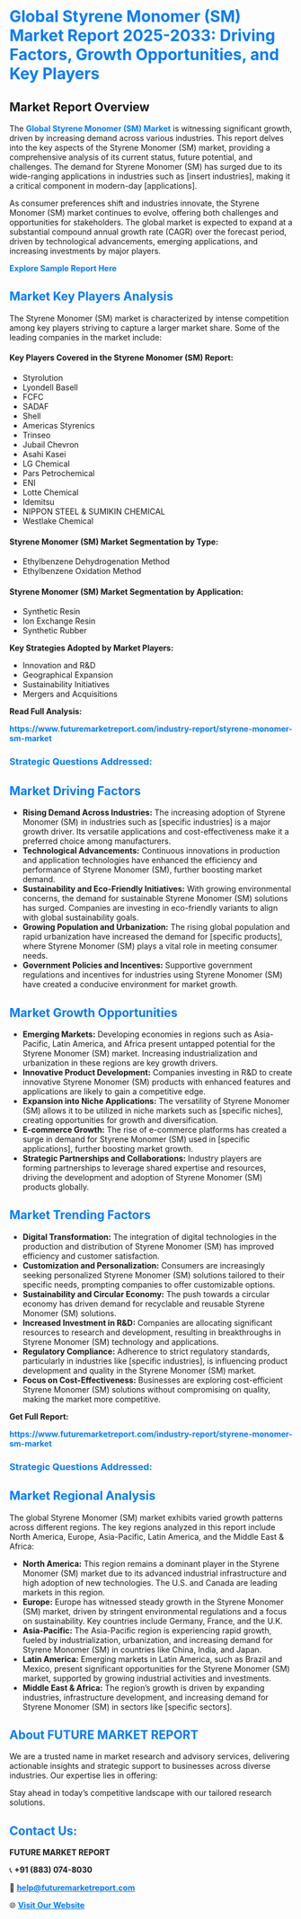 <h1 style="color: #007BFF;">Global Styrene Monomer (SM) Market Report 2025-2033: Driving Factors, Growth Opportunities, and Key Players</h1>

<section id="overview">
<h2>Market Report Overview</h2>
<p>The <a href="https://www.futuremarketreport.com/industry-report/styrene-monomer-sm-market" style="color: #007BFF; text-decoration: none;"><strong>Global Styrene Monomer (SM) Market</strong></a> is witnessing significant growth, driven by increasing demand across various industries. This report delves into the key aspects of the Styrene Monomer (SM) market, providing a comprehensive analysis of its current status, future potential, and challenges. The demand for Styrene Monomer (SM) has surged due to its wide-ranging applications in industries such as [insert industries], making it a critical component in modern-day [applications].</p>
<p>As consumer preferences shift and industries innovate, the Styrene Monomer (SM) market continues to evolve, offering both challenges and opportunities for stakeholders. The global market is expected to expand at a substantial compound annual growth rate (CAGR) over the forecast period, driven by technological advancements, emerging applications, and increasing investments by major players.</p>
</section>

<section id="overview">
<p><a href="https://www.futuremarketreport.com/request-sample/reportId=59630" style="color: #007BFF; text-decoration: none;"><strong>Explore Sample Report Here</strong></a></p>
</section>

<section id="key-players">
<h2 style="color: #007BFF;">Market Key Players Analysis</h2>
<p>The Styrene Monomer (SM) market is characterized by intense competition among key players striving to capture a larger market share. Some of the leading companies in the market include:</p>
<h4>Key Players Covered in the Styrene Monomer (SM) Report:</h4>
<ul><li>Styrolution</li><li>Lyondell Basell</li><li>FCFC</li><li>SADAF</li><li>Shell</li><li>Americas Styrenics</li><li>Trinseo</li><li>Jubail Chevron</li><li>Asahi Kasei</li><li>LG Chemical</li><li>Pars Petrochemical</li><li>ENI</li><li>Lotte Chemical</li><li>Idemitsu</li><li>NIPPON STEEL &amp; SUMIKIN CHEMICAL</li><li>Westlake Chemical</li></ul>
<h4>Styrene Monomer (SM) Market Segmentation by Type:</h4>
<ul><li>Ethylbenzene Dehydrogenation Method</li><li>Ethylbenzene Oxidation Method</li></ul>

<h4>Styrene Monomer (SM) Market Segmentation by Application:</h4>
<ul><li>Synthetic Resin</li><li>Ion Exchange Resin</li><li>Synthetic Rubber</li></ul>
<p><strong>Key Strategies Adopted by Market Players:</strong></p>
<ul>
<li>Innovation and R&D</li>
<li>Geographical Expansion</li>
<li>Sustainability Initiatives</li>
<li>Mergers and Acquisitions</li>
</ul>
</section>

<section>
<p><strong>Read Full Analysis: </strong></p><a href="https://www.futuremarketreport.com/industry-report/styrene-monomer-sm-market" style="color: #007BFF; text-decoration: none;"><strong>https://www.futuremarketreport.com/industry-report/styrene-monomer-sm-market</strong></a>
<h3 style="color: #007BFF;">Strategic Questions Addressed:</h3>
</section>

<section id="driving-factors">
<h2 style="color: #007BFF;">Market Driving Factors</h2>
<ul>
<li><strong>Rising Demand Across Industries:</strong> The increasing adoption of Styrene Monomer (SM) in industries such as [specific industries] is a major growth driver. Its versatile applications and cost-effectiveness make it a preferred choice among manufacturers.</li>
<li><strong>Technological Advancements:</strong> Continuous innovations in production and application technologies have enhanced the efficiency and performance of Styrene Monomer (SM), further boosting market demand.</li>
<li><strong>Sustainability and Eco-Friendly Initiatives:</strong> With growing environmental concerns, the demand for sustainable Styrene Monomer (SM) solutions has surged. Companies are investing in eco-friendly variants to align with global sustainability goals.</li>
<li><strong>Growing Population and Urbanization:</strong> The rising global population and rapid urbanization have increased the demand for [specific products], where Styrene Monomer (SM) plays a vital role in meeting consumer needs.</li>
<li><strong>Government Policies and Incentives:</strong> Supportive government regulations and incentives for industries using Styrene Monomer (SM) have created a conducive environment for market growth.</li>
</ul>
</section>

<section id="growth-opportunities">
<h2 style="color: #007BFF;">Market Growth Opportunities</h2>
<ul>
<li><strong>Emerging Markets:</strong> Developing economies in regions such as Asia-Pacific, Latin America, and Africa present untapped potential for the Styrene Monomer (SM) market. Increasing industrialization and urbanization in these regions are key growth drivers.</li>
<li><strong>Innovative Product Development:</strong> Companies investing in R&D to create innovative Styrene Monomer (SM) products with enhanced features and applications are likely to gain a competitive edge.</li>
<li><strong>Expansion into Niche Applications:</strong> The versatility of Styrene Monomer (SM) allows it to be utilized in niche markets such as [specific niches], creating opportunities for growth and diversification.</li>
<li><strong>E-commerce Growth:</strong> The rise of e-commerce platforms has created a surge in demand for Styrene Monomer (SM) used in [specific applications], further boosting market growth.</li>
<li><strong>Strategic Partnerships and Collaborations:</strong> Industry players are forming partnerships to leverage shared expertise and resources, driving the development and adoption of Styrene Monomer (SM) products globally.</li>
</ul>
</section>

<section id="trending-factors">
<h2 style="color: #007BFF;">Market Trending Factors</h2>
<ul>
<li><strong>Digital Transformation:</strong> The integration of digital technologies in the production and distribution of Styrene Monomer (SM) has improved efficiency and customer satisfaction.</li>
<li><strong>Customization and Personalization:</strong> Consumers are increasingly seeking personalized Styrene Monomer (SM) solutions tailored to their specific needs, prompting companies to offer customizable options.</li>
<li><strong>Sustainability and Circular Economy:</strong> The push towards a circular economy has driven demand for recyclable and reusable Styrene Monomer (SM) solutions.</li>
<li><strong>Increased Investment in R&D:</strong> Companies are allocating significant resources to research and development, resulting in breakthroughs in Styrene Monomer (SM) technology and applications.</li>
<li><strong>Regulatory Compliance:</strong> Adherence to strict regulatory standards, particularly in industries like [specific industries], is influencing product development and quality in the Styrene Monomer (SM) market.</li>
<li><strong>Focus on Cost-Effectiveness:</strong> Businesses are exploring cost-efficient Styrene Monomer (SM) solutions without compromising on quality, making the market more competitive.</li>
</ul>
</section>

<section>
<p><strong>Get Full Report: </strong></p><a href="https://www.futuremarketreport.com/industry-report/styrene-monomer-sm-market" style="color: #007BFF; text-decoration: none;"><strong>https://www.futuremarketreport.com/industry-report/styrene-monomer-sm-market</strong></a>
<h3 style="color: #007BFF;">Strategic Questions Addressed:</h3>
</section>


<section id="regional-analysis">
<h2 style="color: #007BFF;">Market Regional Analysis</h2>
<p>The global Styrene Monomer (SM) market exhibits varied growth patterns across different regions. The key regions analyzed in this report include North America, Europe, Asia-Pacific, Latin America, and the Middle East & Africa:</p>
<ul>
<li><strong>North America:</strong> This region remains a dominant player in the Styrene Monomer (SM) market due to its advanced industrial infrastructure and high adoption of new technologies. The U.S. and Canada are leading markets in this region.</li>
<li><strong>Europe:</strong> Europe has witnessed steady growth in the Styrene Monomer (SM) market, driven by stringent environmental regulations and a focus on sustainability. Key countries include Germany, France, and the U.K.</li>
<li><strong>Asia-Pacific:</strong> The Asia-Pacific region is experiencing rapid growth, fueled by industrialization, urbanization, and increasing demand for Styrene Monomer (SM) in countries like China, India, and Japan.</li>
<li><strong>Latin America:</strong> Emerging markets in Latin America, such as Brazil and Mexico, present significant opportunities for the Styrene Monomer (SM) market, supported by growing industrial activities and investments.</li>
<li><strong>Middle East & Africa:</strong> The region’s growth is driven by expanding industries, infrastructure development, and increasing demand for Styrene Monomer (SM) in sectors like [specific sectors].</li>
</ul>
</section>

<footer>
<h2 style="color: #007BFF;">About FUTURE MARKET REPORT</h2>
<p>We are a trusted name in market research and advisory services, delivering actionable insights and strategic support to businesses across diverse industries. Our expertise lies in offering:</p>

<p>Stay ahead in today’s competitive landscape with our tailored research solutions.</p>

<h2 style="color: #007BFF;">Contact Us:</h2>
<p><strong>FUTURE MARKET REPORT</strong></p>
<p>📞 <strong>+91 (883) 074-8030</strong></p>
<p>📧 <strong><a href="mailto:help@futuremarketreport.com" style="color: #007BFF;">help@futuremarketreport.com</a></strong></p>
<p>🌐 <strong><a href="https://www.futuremarketreport.com/" style="color: #007BFF;">Visit Our Website</a></strong></p>
</footer>